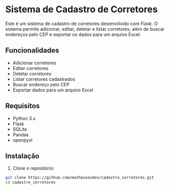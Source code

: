 # Sistema de Cadastro de Corretores

Este é um sistema de cadastro de corretores desenvolvido com Flask. O sistema permite adicionar, editar, deletar e listar corretores, além de buscar endereços pelo CEP e exportar os dados para um arquivo Excel.

## Funcionalidades

- Adicionar corretores
- Editar corretores
- Deletar corretores
- Listar corretores cadastrados
- Buscar endereço pelo CEP
- Exportar dados para um arquivo Excel

## Requisitos

- Python 3.x
- Flask
- SQLite
- Pandas
- openpyxl

## Instalação

1. Clone o repositório:

```sh
git clone https://github.com/matheusesdev/cadastro_corretores.git
cd cadastro_corretores
